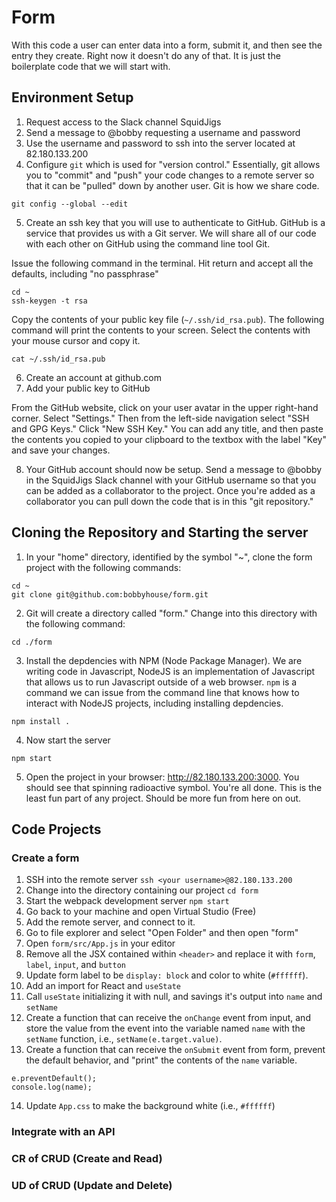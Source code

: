 # Form

With this code a user can enter data into a form, submit it, and then see the entry they create. Right now it doesn't do any of that. It is just the boilerplate code that we will start with.

## Environment Setup
1. Request access to the Slack channel SquidJigs
2. Send a message to @bobby requesting a username and password
3. Use the username and password to ssh into the server located at 82.180.133.200
4. Configure `git` which is used for "version control." Essentially, git allows you to "commit" and "push" your code changes to a remote server so that it can be "pulled" down by another user. Git is how we share code.

```
git config --global --edit
```

5. Create an ssh key that you will use to authenticate to GitHub. GitHub is a service that provides us with a Git server. We will share all of our code with each other on GitHub using the command line tool Git.

Issue the following command in the terminal. Hit return and accept all the defaults, including "no passphrase"

```
cd ~
ssh-keygen -t rsa
```

Copy the contents of your public key file (`~/.ssh/id_rsa.pub`). The following command will print the contents to your screen. Select the contents with your mouse cursor and copy it.

```
cat ~/.ssh/id_rsa.pub
```

6. Create an account at github.com
7. Add your public key to GitHub

From the GitHub website, click on your user avatar in the upper right-hand corner. Select "Settings." Then from the left-side navigation select "SSH and GPG Keys." Click "New SSH Key." You can add any title, and then paste the contents you copied to your clipboard to the textbox with the label "Key" and save your changes.

8. Your GitHub account should now be setup. Send a message to @bobby in the SquidJigs Slack channel with your GitHub username so that you can be added as a collaborator to the project. Once you're added as a collaborator you can pull down the code that is in this "git repository."

## Cloning the Repository and Starting the server
1. In your "home" directory, identified by the symbol "~", clone the form project with the following commands:

```
cd ~
git clone git@github.com:bobbyhouse/form.git
```

2. Git will create a directory called "form." Change into this directory with the following command:

```
cd ./form
```

3. Install the depdencies with NPM (Node Package Manager). We are writing code in Javascript, NodeJS is an implementation of Javascript that allows us to run Javascript outside of a web browser. `npm` is a command we can issue from the command line that knows how to interact with NodeJS projects, including installing depdencies.

```
npm install .
```

4. Now start the server

```
npm start
```

5. Open the project in your browser: http://82.180.133.200:3000. You should see that spinning radioactive symbol. You're all done. This is the least fun part of any project. Should be more fun from here on out.

## Code Projects
### Create a form
1. SSH into the remote server `ssh <your username>@82.180.133.200`
2. Change into the directory containing our project `cd form`
3. Start the webpack development server `npm start`
2. Go back to your machine and open Virtual Studio (Free)
3. Add the remote server, and connect to it.
4. Go to file explorer and select "Open Folder" and then open "form"
5. Open `form/src/App.js` in your editor
7. Remove all the JSX contained within `<header>` and replace it with `form`, `label`, `input`, and `button`
8. Update form label to be `display: block` and color to white (`#ffffff`).
9. Add an import for React and `useState`
10. Call `useState` initializing it with null, and savings it's output into `name` and `setName`
11. Create a function that can receive the `onChange` event from input, and store the value from the event into the variable named `name` with the `setName` function, i.e., `setName(e.target.value)`.
13. Create a function that can receive the `onSubmit` event from form, prevent the default behavior, and "print" the contents of the `name` variable. 
```
e.preventDefault();
console.log(name);
```
14. Update `App.css` to make the background white (i.e., `#ffffff`)
### Integrate with an API
### CR of CRUD (Create and Read)
### UD of CRUD (Update and Delete)
